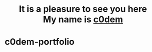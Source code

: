 <h1 align="center">It is a pleasure to see you here<br>My name is <a href="https://t.me/c0dembot" target="_blank">c0dem</a></h1>
 
# c0dem-portfolio

